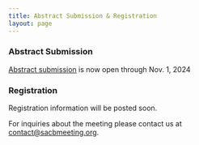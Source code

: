 ```yaml
---
title: Abstract Submission & Registration
layout: page
---
```


### Abstract Submission

[Abstract submission](https://forms.gle/UXhGmTXK7HDtKi9p9) is now open through Nov. 1, 2024

### Registration

Registration information will be posted soon.




For inquiries about the meeting please contact us at [contact@sacbmeeting.org](mailto:contact@sacbmeeting.org).
